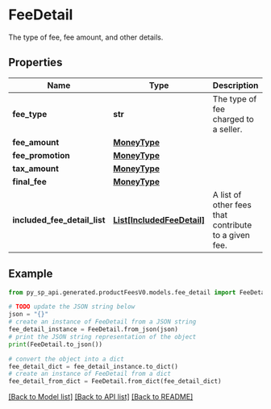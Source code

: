 # FeeDetail

The type of fee, fee amount, and other details.

## Properties

Name | Type | Description | Notes
------------ | ------------- | ------------- | -------------
**fee_type** | **str** | The type of fee charged to a seller. | 
**fee_amount** | [**MoneyType**](MoneyType.md) |  | 
**fee_promotion** | [**MoneyType**](MoneyType.md) |  | [optional] 
**tax_amount** | [**MoneyType**](MoneyType.md) |  | [optional] 
**final_fee** | [**MoneyType**](MoneyType.md) |  | 
**included_fee_detail_list** | [**List[IncludedFeeDetail]**](IncludedFeeDetail.md) | A list of other fees that contribute to a given fee. | [optional] 

## Example

```python
from py_sp_api.generated.productFeesV0.models.fee_detail import FeeDetail

# TODO update the JSON string below
json = "{}"
# create an instance of FeeDetail from a JSON string
fee_detail_instance = FeeDetail.from_json(json)
# print the JSON string representation of the object
print(FeeDetail.to_json())

# convert the object into a dict
fee_detail_dict = fee_detail_instance.to_dict()
# create an instance of FeeDetail from a dict
fee_detail_from_dict = FeeDetail.from_dict(fee_detail_dict)
```
[[Back to Model list]](../README.md#documentation-for-models) [[Back to API list]](../README.md#documentation-for-api-endpoints) [[Back to README]](../README.md)


